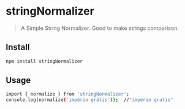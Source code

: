 # stringNormalizer

> A Simple String Normalizer. Good to make strings comparison.

## Install

```bash
npm install stringNormalizer
```

## Usage

```bash
import { normalize } from 'stringNormalizer';
console.log(normalize('império grátis'));  //"imperio gratis"
```